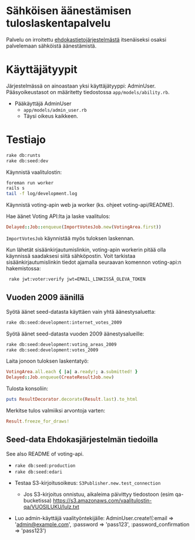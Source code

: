 # Sähköisen äänestämisen tuloslaskentapalvelu

Palvelu on irroitettu [ehdokastietojärjestelmästä](https://github.com/hyy-vaalit/ehdokastiedot)
itsenäiseksi osaksi palvelemaan sähköistä äänestämistä.


# Käyttäjätyypit

Järjestelmässä on ainoastaan yksi käyttäjätyyppi: AdminUser.
Pääsyoikeustasot on määritetty tiedostossa `app/models/ability.rb`.

* Pääkäyttäjä AdminUser
  - `app/models/admin_user.rb`
  - Täysi oikeus kaikkeen.


# Testiajo

```bash
rake db:runts
rake db:seed:dev
```

Käynnistä vaalitulostin:
```bash
foreman run worker
rails s
tail -f log/development.log
```

Käynnistä voting-apin web ja worker (ks. ohjeet voting-api/README).

Hae äänet Voting API:lta ja laske vaalitulos:
```ruby
Delayed::Job::enqueue(ImportVotesJob.new(VotingArea.first))
```

`ImportVotesJob` käynnistää myös tuloksen laskennan.


Kun lähetät sisäänkirjautumislinkin, voting-apin workerin pitää olla käynnissä
saadaksesi siitä sähköpostin. Voit tarkistaa sisäänkirjautumislinkin tiedot
ajamalla seuraavan komennon voting-api:n hakemistossa:
```bash
 rake jwt:voter:verify jwt=EMAIL_LINKISSÄ_OLEVA_TOKEN
```

## Vuoden 2009 äänillä
Syötä äänet seed-datasta käyttäen vain yhtä äänestysaluetta:
```bash
rake db:seed:development:internet_votes_2009
```

Syötä äänet seed-datasta vuoden 2009 äänestysalueille:
```bash
rake db:seed:development:voting_areas_2009
rake db:seed:development:votes_2009
```

Laita jonoon tuloksen laskentatyö:
```ruby
VotingArea.all.each { |a| a.ready!; a.submitted! }
Delayed::Job.enqueue(CreateResultJob.new)
```

Tulosta konsoliin:
```ruby
puts ResultDecorator.decorate(Result.last).to_html
```

Merkitse tulos valmiiksi arvontoja varten:
```ruby
Result.freeze_for_draws!
```

## Seed-data Ehdokasjärjestelmän tiedoilla

See also README of voting-api.

- `rake db:seed:production`
- `rake db:seed:edari`

* Testaa S3-kirjoitusoikeus:
`S3Publisher.new.test_connection`
  * Jos S3-kirjoitus onnistuu, aikaleima päivittyy tiedostoon (esim qa-bucketissa)
  https://s3.amazonaws.com/vaalitulostin-qa/VUOSILUKU/lulz.txt

* Luo admin-käyttäjä vaalityöntekijälle:
AdminUser.create!(:email => 'admin@example.com', :password => 'pass123', :password_confirmation => 'pass123')
